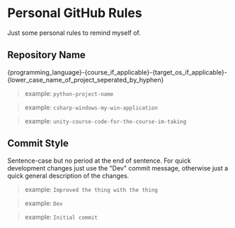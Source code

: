 # Personal GitHub Rules

Just some personal rules to remind myself of.

## Repository Name

{programming_language}-{course_if_applicable}-{target_os_if_applicable}-{lower_case_name_of_project_seperated_by_hyphen}

> example: `python-project-name`

> example: `csharp-windows-my-win-application`

> example: `unity-course-code-for-the-course-im-taking`

## Commit Style

Sentence-case but no period at the end of sentence. For quick development changes just use the "Dev" commit message, otherwise just a quick general description of the changes.

> example: `Improved the thing with the thing`

> example: `Dev`

> example: `Initial commit`
